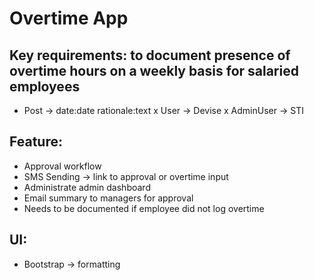 # Overtime App

## Key requirements: to document presence of overtime hours on a weekly basis for salaried employees

- Post -> date:date rationale:text
x User -> Devise
x AdminUser -> STI

## Feature:
- Approval workflow
- SMS Sending -> link to approval or overtime input
- Administrate admin dashboard
- Email summary to managers for approval
- Needs to be documented if employee did not log overtime

## UI:
- Bootstrap -> formatting
